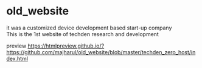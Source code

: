 # old_website
it was a customized device development based start-up company  
This is the 1st website of techden research and development

preview
https://htmlpreview.github.io/?https://github.com/majharul/old_website/blob/master/techden_zero_host/index.html
